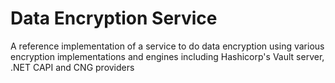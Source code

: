 # Data Encryption Service

A reference implementation of a service to do data encryption using various encryption implementations and engines including Hashicorp's Vault server, .NET CAPI and CNG providers
